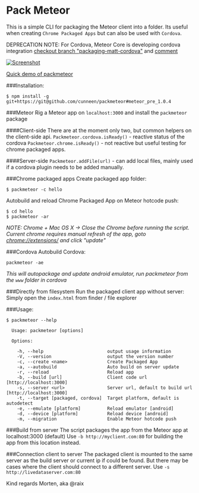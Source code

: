 Pack Meteor
===========

This is a simple CLI for packaging the Meteor client into a folder. Its useful when creating `Chrome Packaged Apps` but can also be used with `Cordova`.

DEPRECATION NOTE: For Cordova, Meteor Core is developing cordova integration [checkout branch "packaging-matt-cordova"](https://github.com/meteor/meteor/tree/packaging-matt-cordova) and [comment](https://github.com/meteor/meteor/compare/2a22f6fccf...3d7d47c3ea#commitcomment-6984096)

[![Screenshot](http://img.youtube.com/vi/7UFIqetFC-k/0.jpg)](http://www.youtube.com/watch?v=7UFIqetFC-k&feature=youtu.be)

[Quick demo of packmeteor](http://www.youtube.com/watch?v=7UFIqetFC-k&feature=youtu.be)

###Installation:
```
$ npm install -g git+https://git@github.com/cunneen/packmeteor#meteor_pre_1.0.4

```

###Meteor
Rig a Meteor app on `localhost:3000` and install the `packmeteor` package

####Client-side
There are at the moment only two, but common helpers on the client-side api.
`Packmeteor.cordova.isReady()` - reactive status of the cordova
`Packmeteor.chrome.isReady()` - not reactive but useful testing for chrome packaged apps.

####Server-side
`Packmeteor.addFile(url)` - can add local files, mainly used if a cordova plugin needs to be added manually.


###Chrome packaged apps
Create packaged app folder:
```
$ packmeteor -c hello
```

Autobuild and reload Chrome Packaged App on Meteor hotcode push:
```
$ cd hello
$ packmeteor -ar
```
*NOTE: Chrome + Mac OS X -> Close the Chrome before running the script. Current chrome requires manual refresh of the app, goto [chrome://extensions/](chrome://extensions/) and click "update"*

###Cordova
Autobuild Cordova:
```
packmeteor -ae
```
*This will autopackage and update android emulator, run packmeteor from the `www` folder in cordova*

###Directly from filesystem
Run the packaged client app without server:
Simply open the `index.html` from finder / file explorer

###Usage:
```
$ packmeteor --help

  Usage: packmeteor [options]

  Options:

    -h, --help                        output usage information
    -V, --version                     output the version number
    -c, --create <name>               Create Packaged App
    -a, --autobuild                   Auto build on server update
    -r, --reload                      Reload app
    -b, --build [url]                 Client code url [http://localhost:3000]
    -s, --server <url>                Server url, default to build url [http://localhost:3000]
    -t, --target [packaged, cordova]  Target platform, default is autodetect
    -e, --emulate [platform]          Reload emulator [android]
    -d, --device [platform]           Reload device [android]
    -m, --migration                   Enable Meteor hotcode push
```

###Build from server
The script packages the app from the Meteor app at localhost:3000 (default)
Use `-b http://myclient.com:80` for building the app from this location instead.

###Connection client to server
The packaged client is mounted to the same server as the build server or current ip if could be found. But there may be cases where the client should connect to a different server.
Use `-s http://livedataserver.com:80`


Kind regards Morten, aka @raix
